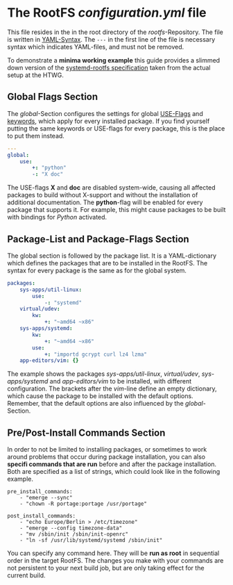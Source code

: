 # The RootFS ***configuration.yml*** file
This file resides in the in the root directory of the 
*rootfs*-Repository. The file is written in [YAML-Syntax](http://yaml.org/). The
`---` in the first line of the file is necessary syntax which indicates
YAML-files, and must not be removed.

To demonstrate a **minima working example** this guide provides a slimmed down
version of the [systemd-rootfs
specification](examples/systemd/configuration.yml) taken from the actual setup
at the HTWG.

## Global Flags Section
The *global*-Section configures the settings for global
[USE-Flags](../../background/common/terminology.md#USE-flags) and 
[keywords](../../background/common/terminology.md#keywords), which apply for every
installed package. If you find yourself putting the same keywords or USE-flags
for every package, this is the place to put them instead.

```yaml
---
global:
    use:
        +: "python"
        -: "X doc"
```
The USE-flags **X** and **doc** are disabled system-wide, causing all affected
packages to build without X-support and without the installation of additional
documentation. The **python**-flag will be enabled for every package that
supports it. For example, this might cause packages to be built with bindings
for *Python* activated.


## Package-List and Package-Flags Section
The global section is followed by the package list. It is a YAML-dictionary
which defines the packages that are to be installed in the RootFS. The syntax
for every package is the same as for the global system.
```yaml
packages:
    sys-apps/util-linux:
        use:
            -: "systemd"
    virtual/udev:
        kw:
            +: "~amd64 ~x86"
    sys-apps/systemd:
        kw:
            +: "~amd64 ~x86"
        use: 
            +: "importd gcrypt curl lz4 lzma"
    app-editors/vim: {}
```
The example shows the packages *sys-apps/util-linux*, *virtual/udev*,
*sys-apps/systemd* and *app-editors/vim* to be installed, with different
configuration. The brackets after the *vim*-line define an empty dictionary,
which cause the package to be installed with the default options. Remember, that
the default options are also influenced by the *global*-Section.

## Pre/Post-Install Commands Section
In order to not be limited to installing packages, or sometimes to work around
problems that occur during package installation, you can also **specifi
commands that are run** before and after the package installation. Both are
specified as a list of strings, which could look like in the following example.
```
pre_install_commands:
    - "emerge --sync"
    - "chown -R portage:portage /usr/portage"

post_install_commands:
    - "echo Europe/Berlin > /etc/timezone"
    - "emerge --config timezone-data"
    - "mv /sbin/init /sbin/init-openrc"
    - "ln -sf /usr/lib/systemd/systemd /sbin/init"
```
You can specify any command here. They will be **run as root** in sequential
order in the target RootFS. The changes you make with your commands are not
persistent to your next build job, but are only taking effect for the current
build.

